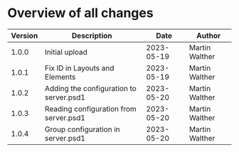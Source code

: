 # Overview of all changes

Version | Description | Date | Author
-|-|-|-
1.0.0 | Initial upload | 2023-05-19 | Martin Walther
1.0.1 | Fix ID in Layouts and Elements | 2023-05-19 | Martin Walther
1.0.2 | Adding the configuration to server.psd1 | 2023-05-20 | Martin Walther
1.0.3 | Reading configuration from server.psd1 | 2023-05-20 | Martin Walther
1.0.4 | Group configuration in server.psd1 | 2023-05-20 | Martin Walther
